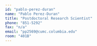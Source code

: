 ```yaml
---
id: "pablo-perez-duran"
name: "Pablo Perez-Duran"
title: "Postdoctoral Research Scientist"
phone: "851-5292"
fax: "n/a"
email: "pp2569@cumc.columbia.edu"
room: "401B"
---
```

